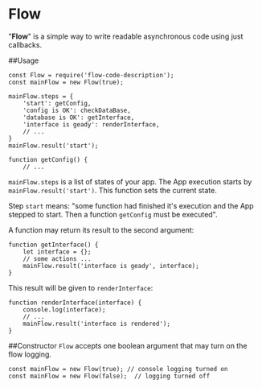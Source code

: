 Flow
====

"**Flow**" is a simple way to write readable asynchronous code using just callbacks.

##Usage
```
const Flow = require('flow-code-description');
const mainFlow = new Flow(true);

mainFlow.steps = {
    'start': getConfig,
    'config is OK': checkDataBase,
    'database is OK': getInterface,
    'interface is geady': renderInterface,
    // ...
}
mainFlow.result('start');

function getConfig() {
	// ...
```

`mainFlow.steps` is a list of states of your app.
The App execution starts by `mainFlow.result('start')`. This function sets the current state.
 
Step `start` means: "some function had finished it's execution and the App stepped to start. Then a function `getConfig` must be executed".

A function may return its result to the second argument:
```
function getInterface() {
	let interface = {};
	// some actions ...
	mainFlow.result('interface is geady', interface);
}
```
This result will be given to `renderInterface`:
```
function renderInterface(interface) {
	console.log(interface);
	// ...
	mainFlow.result('interface is rendered');
}
```

##Constructor
`Flow` accepts one boolean argument that may turn on the flow logging.
```
const mainFlow = new Flow(true); // console logging turned on
const mainFlow = new Flow(false);  // logging turned off
```

